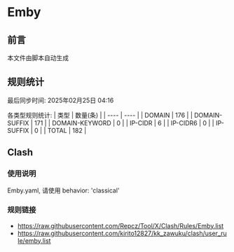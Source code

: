 # Emby

## 前言
本文件由脚本自动生成

## 规则统计
最后同步时间: 2025年02月25日 04:16

各类型规则统计:
| 类型 | 数量(条)  | 
| ---- | ----  |
| DOMAIN | 176 | 
| DOMAIN-SUFFIX | 171 | 
| DOMAIN-KEYWORD | 0 | 
| IP-CIDR | 6 | 
| IP-CIDR6 | 0 | 
| IP-SUFFIX | 0 | 
| TOTAL | 182 | 
## Clash 
### 使用说明 
Emby.yaml, 请使用 behavior: 'classical' 
### 规则链接 
- https://raw.githubusercontent.com/Repcz/Tool/X/Clash/Rules/Emby.list 
- https://raw.githubusercontent.com/kirito12827/kk_zawuku/clash/user_rule/emby.list 
